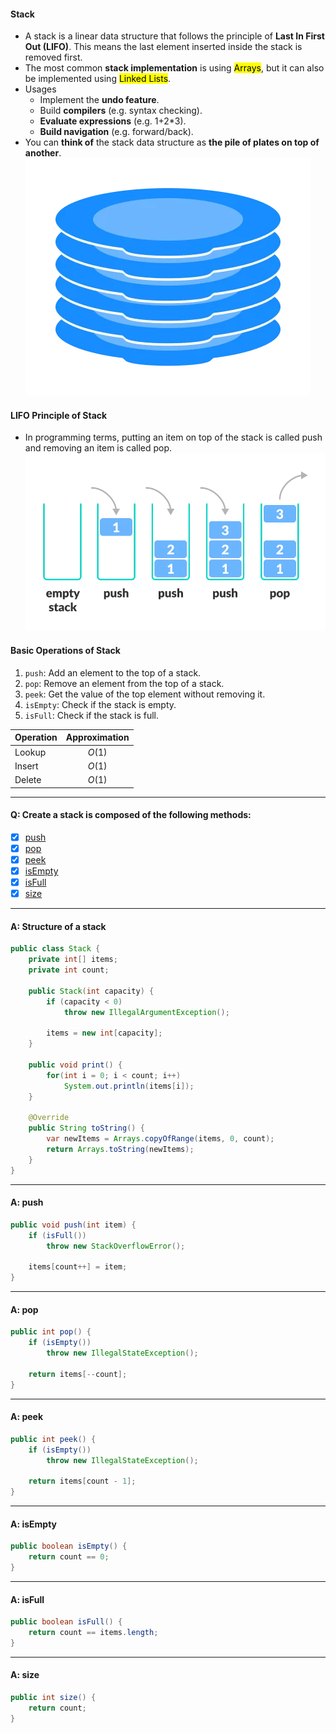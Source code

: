 #### Stack
- A stack is a linear data structure that follows the principle of **Last In First Out (LIFO)**. This means the last element inserted inside the stack is removed first.
- The most common **stack implementation** is using <mark>Arrays</mark>, but it can also be implemented using <mark>Linked Lists</mark>.
- Usages 
  - Implement the **undo feature**.
  - Build **compilers** (e.g. syntax checking).
  - **Evaluate expressions** (e.g. 1+2*3).
  - **Build navigation** (e.g. forward/back).
- You can **think of** the stack data structure as **the pile of plates on top of another**.
![Big-O Notation](./assets/../../assets/stack.webp)

#### LIFO Principle of Stack
- In programming terms, putting an item on top of the stack is called push and removing an item is called pop.
![Big-O Notation](./assets/../../assets/stack-lifo.webp)

#### Basic Operations of Stack
1. `push`: Add an element to the top of a stack.
2. `pop`: Remove an element from the top of a stack.
3. `peek`: Get the value of the top element without removing it.
4. `isEmpty`: Check if the stack is empty.
5. `isFull`: Check if the stack is full.

| Operation | Approximation |
| :--- | :---: |
| Lookup | $O(1)$ |
| Insert | $O(1)$ |
| Delete | $O(1)$ |

---
#### Q: Create a stack is composed of the following methods:
- [x] [push](#a-push)
- [x] [pop](#a-pop)
- [x] [peek](#a-peek)
- [x] [isEmpty](#a-isempty)
- [x] [isFull](#a-isfull)
- [x] [size](#a-size)

---
#### A: Structure of a stack
```Java
public class Stack {
    private int[] items;
    private int count;

    public Stack(int capacity) {
        if (capacity < 0)
            throw new IllegalArgumentException();

        items = new int[capacity];
    }

    public void print() {
        for(int i = 0; i < count; i++)
            System.out.println(items[i]);
    }

    @Override
    public String toString() {
        var newItems = Arrays.copyOfRange(items, 0, count);
        return Arrays.toString(newItems);
    }
}
```
---
#### A: push
```Java
public void push(int item) {
    if (isFull())
        throw new StackOverflowError();

    items[count++] = item;
}
```
---
#### A: pop
```Java
public int pop() {
    if (isEmpty())
        throw new IllegalStateException();

    return items[--count];
}
```
---
#### A: peek
```Java
public int peek() {
    if (isEmpty())
        throw new IllegalStateException();

    return items[count - 1];
}
```
---
#### A: isEmpty
```Java
public boolean isEmpty() {
    return count == 0;
}
```
---
#### A: isFull
```Java
public boolean isFull() {
    return count == items.length;
}
```
---
#### A: size
```Java
public int size() {
    return count;
}
```